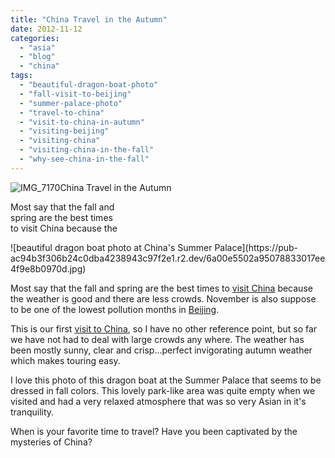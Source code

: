 ```yaml
---
title: "China Travel in the Autumn"
date: 2012-11-12
categories: 
  - "asia"
  - "blog"
  - "china"
tags: 
  - "beautiful-dragon-boat-photo"
  - "fall-visit-to-beijing"
  - "summer-palace-photo"
  - "travel-to-china"
  - "visit-to-china-in-autumn"
  - "visiting-beijing"
  - "visiting-china"
  - "visiting-china-in-the-fall"
  - "why-see-china-in-the-fall"
---
```


![IMG_7170](https://pub-ac94b3f306b24c0dba4238943c97f2e1.r2.dev/6a00e5502a95078833017ee4f9e841970d.jpg)China Travel in the Autumn  
  
Most say that the fall and  
spring are the best times  
to visit China because the

<!--more--> ![beautiful dragon boat photo at China's Summer Palace](https://pub-ac94b3f306b24c0dba4238943c97f2e1.r2.dev/6a00e5502a95078833017ee4f9e8b0970d.jpg)  
  
Most say that the fall and spring are the best times to [visit China](http://soultravelers3new.local/2012/11/forbidden-city-and-beijings-best.html#more "visit china") because the weather is good and there are less crowds. November is also suppose to be one of the lowest pollution months in [Beijing](http://soultravelers3new.local/2012/11/yum-loving-the-food-in-beijing.html#more "visiting Beijing").  
  
This is our first [visit to China](http://soultravelers3new.local/2012/11/getting-a-tourism-visa-for-china-adventure.html#more "visit to China"), so I have no other reference point, but so far we have not had to deal with large crowds any where. The weather has been mostly sunny, clear and crisp...perfect invigorating autumn weather which makes touring easy.  
  
I love this photo of this dragon boat at the Summer Palace that seems to be dressed in fall colors. This lovely park-like area was quite empty when we visited and had a very relaxed atmosphere that was so very Asian in it's tranquility.  
  
When is your favorite time to travel? Have you been captivated by the mysteries of China?
